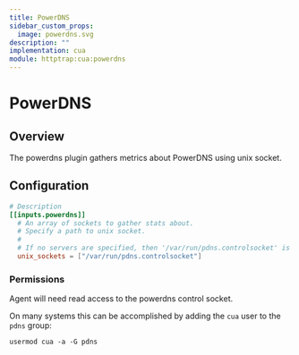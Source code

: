 ```yaml
---
title: PowerDNS
sidebar_custom_props:
  image: powerdns.svg
description: ""
implementation: cua
module: httptrap:cua:powerdns
---
```


# PowerDNS

## Overview

The powerdns plugin gathers metrics about PowerDNS using unix socket.

## Configuration

```toml
# Description
[[inputs.powerdns]]
  # An array of sockets to gather stats about.
  # Specify a path to unix socket.
  #
  # If no servers are specified, then '/var/run/pdns.controlsocket' is used as the path.
  unix_sockets = ["/var/run/pdns.controlsocket"]
```

### Permissions

Agent will need read access to the powerdns control socket.

On many systems this can be accomplished by adding the `cua` user to the
`pdns` group:

```
usermod cua -a -G pdns
```
